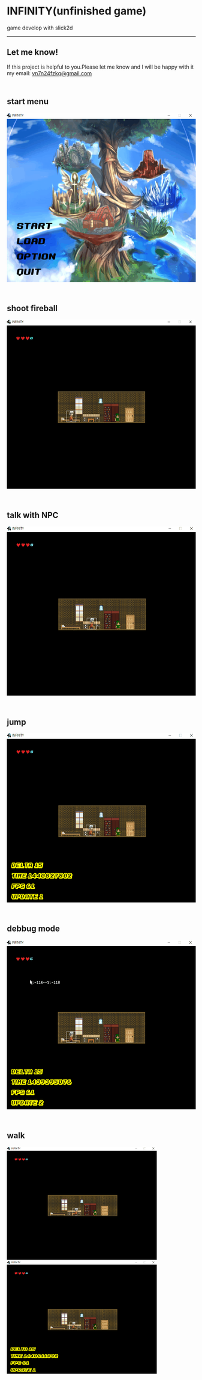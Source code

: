 # INFINITY(unfinished game)
game develop with slick2d
***
**Let me know!**
-----
If this project is helpful to you.Please let me know and I will be happy with it
<br>my email: vn7n24fzkq@gmail.com </br>

<br>start menu</br>
---
<img src="https://github.com/vn7n24fzkq/INFINITY/blob/master/demo/menu.gif" width="600" height="450">

<br>shoot fireball</br>
---
<img src="https://github.com/vn7n24fzkq/INFINITY/blob/master/demo/shoot%20fireball.gif" width="600" height="450">

<br>talk with NPC</br>
---
<img src="https://github.com/vn7n24fzkq/INFINITY/blob/master/demo/NPC%20message.gif" width="600" height="450">

<br>jump</br>
---
<img src="https://github.com/vn7n24fzkq/INFINITY/blob/master/demo/jump.gif" width="600" height="450">

<br>debbug mode</br>
---
<img src="https://github.com/vn7n24fzkq/INFINITY/blob/master/demo/debbug%20mode.gif" width="600" height="450">

<br>walk</br>
---
<img src="https://github.com/vn7n24fzkq/INFINITY/blob/master/demo/walk.gif" width="400" height="300"><img src="https://github.com/vn7n24fzkq/INFINITY/blob/master/demo/walk%20with%20debug%20mode.gif" width="400" height="300">
